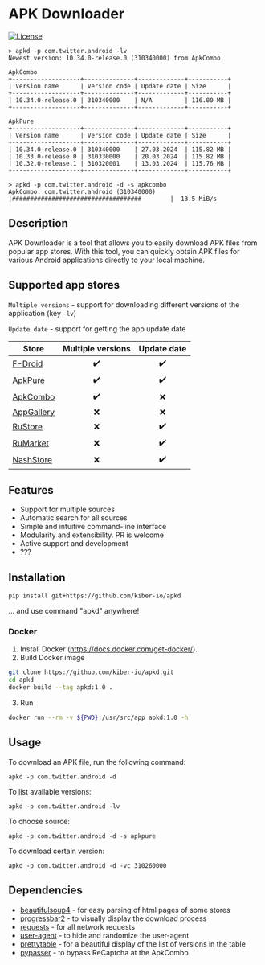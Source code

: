 # APK Downloader

[![License](https://img.shields.io/badge/license-MIT-blue.svg)](https://github.com/your-username/apk-downloader/blob/main/LICENSE)

```
> apkd -p com.twitter.android -lv
Newest version: 10.34.0-release.0 (310340000) from ApkCombo

ApkCombo
+-------------------+--------------+-------------+-----------+
| Version name      | Version code | Update date | Size      |
+-------------------+--------------+-------------+-----------+
| 10.34.0-release.0 | 310340000    | N/A         | 116.00 MB |
+-------------------+--------------+-------------+-----------+

ApkPure
+-------------------+--------------+-------------+-----------+
| Version name      | Version code | Update date | Size      |
+-------------------+--------------+-------------+-----------+
| 10.34.0-release.0 | 310340000    | 27.03.2024  | 115.82 MB |
| 10.33.0-release.0 | 310330000    | 20.03.2024  | 115.82 MB |
| 10.32.0-release.1 | 310320001    | 13.03.2024  | 115.76 MB |
+-------------------+--------------+-------------+-----------+
```

```
> apkd -p com.twitter.android -d -s apkcombo
ApkCombo: com.twitter.android (310340000) |####################################        |  13.5 MiB/s
```

## Description

APK Downloader is a tool that allows you to easily download APK files from popular app stores. With this tool, you can quickly obtain APK files for various Android applications directly to your local machine.

## Supported app stores
`Multiple versions` - support for downloading different versions of the application (key `-lv`)

`Update date` - support for getting the app update date

| Store                                       | Multiple versions  |    Update date     |
|---------------------------------------------|:------------------:|:------------------:|
| [F-Droid](https://f-droid.org)              | :heavy_check_mark: | :heavy_check_mark: |
| [ApkPure](https://apkpure.com)              | :heavy_check_mark: | :heavy_check_mark: |
| [ApkCombo](https://apkcombo.com)            | :heavy_check_mark: |        :x:         |
| [AppGallery](https://appgallery.huawei.com) |        :x:         |        :x:         |
| [RuStore](https://rustore.ru)               |        :x:         | :heavy_check_mark: |
| [RuMarket](https://ruplay.market)           |        :x:         | :heavy_check_mark: |
| [NashStore](https://nashstore.ru)           |        :x:         | :heavy_check_mark: |

## Features

- Support for multiple sources
- Automatic search for all sources
- Simple and intuitive command-line interface
- Modularity and extensibility. PR is welcome
- Active support and development
- ???

## Installation
```shell
pip install git+https://github.com/kiber-io/apkd
```

... and use command "apkd" anywhere!

### Docker
1. Install Docker (https://docs.docker.com/get-docker/).
2. Build Docker image
```bash
git clone https://github.com/kiber-io/apkd.git
cd apkd
docker build --tag apkd:1.0 .
```
3. Run
```bash
docker run --rm -v ${PWD}:/usr/src/app apkd:1.0 -h
```

## Usage

To download an APK file, run the following command:
```shell
apkd -p com.twitter.android -d
```
To list available versions:
```shell
apkd -p com.twitter.android -lv
```
To choose source:
```shell
apkd -p com.twitter.android -d -s apkpure
```
To download certain version:
```shell
apkd -p com.twitter.android -d -vc 310260000
```

## Dependencies
- [beautifulsoup4](https://pypi.org/project/beautifulsoup4/) - for easy parsing of html pages of some stores
- [progressbar2](https://pypi.org/project/progressbar2/) - to visually display the download process
- [requests](https://pypi.org/project/requests/) - for all network requests
- [user-agent](https://pypi.org/project/user-agent/) - to hide and randomize the user-agent
- [prettytable](https://pypi.org/project/prettytable/) - for a beautiful display of the list of versions in the table
- [pypasser](https://pypi.org/project/PyPasser/) - to bypass ReCaptcha at the ApkCombo
